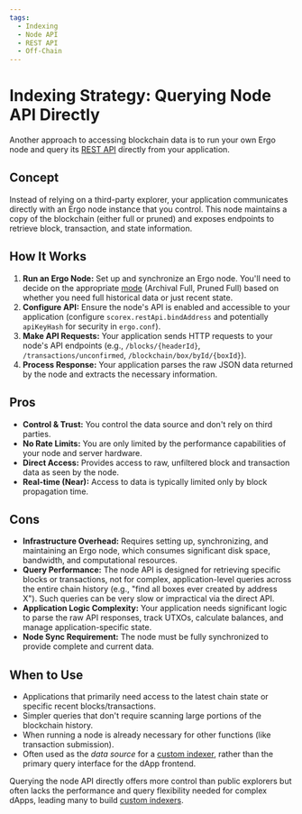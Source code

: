 ```yaml
---
tags:
  - Indexing
  - Node API
  - REST API
  - Off-Chain
---
```


# Indexing Strategy: Querying Node API Directly

Another approach to accessing blockchain data is to run your own Ergo node and query its [REST API](swagger.md) directly from your application.

## Concept

Instead of relying on a third-party explorer, your application communicates directly with an Ergo node instance that you control. This node maintains a copy of the blockchain (either full or pruned) and exposes endpoints to retrieve block, transaction, and state information.

## How It Works

1.  **Run an Ergo Node:** Set up and synchronize an Ergo node. You'll need to decide on the appropriate [mode](modes.md) (Archival Full, Pruned Full) based on whether you need full historical data or just recent state.
2.  **Configure API:** Ensure the node's API is enabled and accessible to your application (configure `scorex.restApi.bindAddress` and potentially `apiKeyHash` for security in `ergo.conf`).
3.  **Make API Requests:** Your application sends HTTP requests to your node's API endpoints (e.g., `/blocks/{headerId}`, `/transactions/unconfirmed`, `/blockchain/box/byId/{boxId}`).
4.  **Process Response:** Your application parses the raw JSON data returned by the node and extracts the necessary information.

## Pros

*   **Control & Trust:** You control the data source and don't rely on third parties.
*   **No Rate Limits:** You are only limited by the performance capabilities of your node and server hardware.
*   **Direct Access:** Provides access to raw, unfiltered block and transaction data as seen by the node.
*   **Real-time (Near):** Access to data is typically limited only by block propagation time.

## Cons

*   **Infrastructure Overhead:** Requires setting up, synchronizing, and maintaining an Ergo node, which consumes significant disk space, bandwidth, and computational resources.
*   **Query Performance:** The node API is designed for retrieving specific blocks or transactions, not for complex, application-level queries across the entire chain history (e.g., "find all boxes ever created by address X"). Such queries can be very slow or impractical via the direct API.
*   **Application Logic Complexity:** Your application needs significant logic to parse the raw API responses, track UTXOs, calculate balances, and manage application-specific state.
*   **Node Sync Requirement:** The node must be fully synchronized to provide complete and current data.

## When to Use

*   Applications that primarily need access to the latest chain state or specific recent blocks/transactions.
*   Simpler queries that don't require scanning large portions of the blockchain history.
*   When running a node is already necessary for other functions (like transaction submission).
*   Often used as the *data source* for a [custom indexer](./custom-indexer.md), rather than the primary query interface for the dApp frontend.

Querying the node API directly offers more control than public explorers but often lacks the performance and query flexibility needed for complex dApps, leading many to build [custom indexers](./custom-indexer.md).
